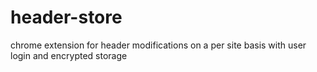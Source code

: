 # header-store
chrome extension for header modifications on a per site basis with user login and encrypted storage
